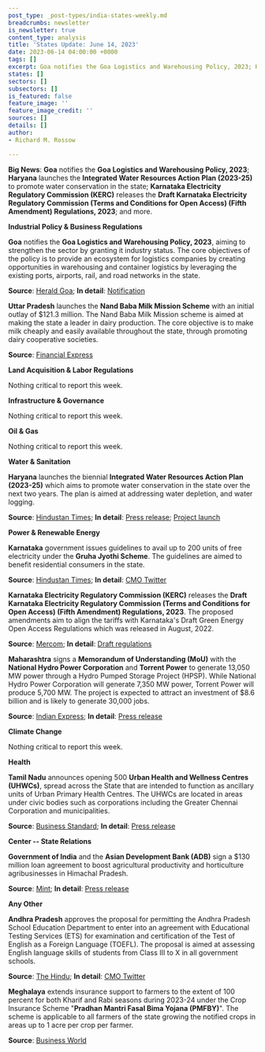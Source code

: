 ```yaml
---
post_type: _post-types/india-states-weekly.md
breadcrumbs: newsletter
is_newsletter: true
content_type: analysis
title: 'States Update: June 14, 2023'
date: 2023-06-14 04:00:00 +0000
tags: []
excerpt: Goa notifies the Goa Logistics and Warehousing Policy, 2023; Haryana launches the Integrated Water Resources Action Plan (2023-25) to promote water conservation in the state; Karnataka Electricity Regulatory Commission (KERC) releases the Draft Karnataka Electricity Regulatory Commission (Terms and Conditions for Open Access) (Fifth Amendment) Regulations, 2023; and more.
states: []
sectors: []
subsectors: []
is_featured: false
feature_image: ''
feature_image_credit: ''
sources: []
details: []
author:
- Richard M. Rossow

---
```

**Big News**: **Goa** notifies the **Goa Logistics and Warehousing Policy, 2023**; **Haryana** launches the **Integrated Water Resources Action Plan (2023-25)** to promote water conservation in the state; **Karnataka Electricity Regulatory Commission (KERC)** releases the **Draft Karnataka Electricity Regulatory Commission (Terms and Conditions for Open Access) (Fifth Amendment) Regulations, 2023**; and more.

**Industrial Policy & Business Regulations**  

**Goa** notifies the **Goa Logistics and Warehousing Policy, 2023**, aiming to strengthen the sector by granting it industry status. The core objectives of the policy is to provide an ecosystem for logistics companies by creating opportunities in warehousing and container logistics by leveraging the existing ports, airports, rail, and road networks in the state.

**Source**: [Herald Goa](https://www.heraldgoa.in/Goa/Govt-notifies-Goa-Logistics-and-Warehousing-Policy-2023-/205944); **In detail**: [Notification](https://goaprintingpress.gov.in/downloads/2324/2324-10-SI-OG-0.pdf)

**Uttar Pradesh** launches the **Nand Baba Milk Mission Scheme** with an initial outlay of $121.3 million. The Nand Baba Milk Mission scheme is aimed at making the state a leader in dairy production. The core objective is to make milk cheaply and easily available throughout the state, through promoting dairy cooperative societies.

**Source**: [Financial Express](https://www.financialexpress.com/industry/uttar-pradesh-government-launches-nand-baba-milk-mission-scheme/3116631/)

**Land Acquisition & Labor Regulations**  

Nothing critical to report this week.

**Infrastructure & Governance**  

Nothing critical to report this week.  

**Oil & Gas**  

Nothing critical to report this week.  

**Water & Sanitation**  

**Haryana** launches the biennial **Integrated Water Resources Action Plan (2023-25)** which aims to promote water conservation in the state over the next two years. The plan is aimed at addressing water depletion, and water logging.

**Source**: [Hindustan Times](https://www.hindustantimes.com/cities/chandigarh-news/haryana-cm-launches-biennial-iwrap-2023-25-to-reduce-state-s-water-deficit-by-49-7-in-two-years-101686328086190.html); **In detail**: [Press release](https://www.prharyana.gov.in/en/haryana-chief-minister-sh-manohar-lal-who-from-day-one-of-his-tenure-has-been-making-bhagirathlike); [Project launch](https://www.youtube.com/watch?v=ZVvFUnwj1Yw)

**Power & Renewable Energy**  

**Karnataka** government issues guidelines to avail up to 200 units of free electricity under the **Gruha Jyothi Scheme**. The guidelines are aimed to benefit residential consumers in the state.

**Source**: [Hindustan Times](https://www.hindustantimes.com/cities/bengaluru-news/karnataka-government-releases-guidelines-for-free-electricity-scheme-in-state-101685993380456.html); **In detail**: [CMO Twitter](https://twitter.com/CMofKarnataka/status/1667812590821728256)

**Karnataka Electricity Regulatory Commission (KERC)** releases the **Draft Karnataka Electricity Regulatory Commission (Terms and Conditions for Open Access) (Fifth Amendment) Regulations, 2023**. The proposed amendments aim to align the tariffs with Karnataka's Draft Green Energy Open Access Regulations which was released in August, 2022.

**Source**: [Mercom](https://www.mercomindia.com/karnataka-proposes-changes-open-access); **In detail**: [Draft regulations](https://kerc.karnataka.gov.in/uploads/90231686222781.pdf)

**Maharashtra** signs a **Memorandum of Understanding (MoU)** with the **National Hydro Power Corporation** and **Torrent Power** to generate 13,050 MW power through a Hydro Pumped Storage Project (HPSP). While National Hydro Power Corporation will generate 7,350 MW power, Torrent Power will produce 5,700 MW. The project is expected to attract an investment of $8.6 billion and is likely to generate 30,000 jobs.

**Source**: [Indian Express](https://indianexpress.com/article/cities/mumbai/maharashtra-govt-signs-mou-to-adopt-renewable-energy-through-hydro-pumped-storage-project-8649013/); **In detail**: [Press release](https://pib.gov.in/PressReleasePage.aspx?PRID=1930391)

**Climate Change**

Nothing critical to report this week.  

**Health**   

**Tamil Nadu** announces opening 500 **Urban Health and Wellness Centres (UHWCs)**, spread across the State that are intended to function as ancillary units of Urban Primary Health Centres. The UHWCs are located in areas under civic bodies such as corporations including the Greater Chennai Corporation and municipalities.

**Source**: [Business Standard](https://www.business-standard.com/india-news/tn-cm-launches-500-urban-health-centres-takes-veiled-swipe-at-guv-ravi-123060601120_1.html); **In detail**: [Press release](https://cms.tn.gov.in/sites/default/files/press_release/pr060623_1117.pdf)

**Center -- State Relations**

**Government of India** and the **Asian Development Bank (ADB)** sign a $130 million loan agreement to boost agricultural productivity and horticulture agribusinesses in Himachal Pradesh.

**Source**: [Mint](https://www.livemint.com/industry/agriculture/indian-government-and-adb-sign-130m-loan-agreement-to-improve-horticulture-and-agriculture-in-himachal-pradesh-11686561954313.html); **In detail**: [Press release](https://pib.gov.in/PressReleasePage.aspx?PRID=1931629)

**Any Other**

**Andhra Pradesh** approves the proposal for permitting the Andhra Pradesh School Education Department to enter into an agreement with Educational Testing Services (ETS) for examination and certification of the Test of English as a Foreign Language (TOEFL). The proposal is aimed at assessing English language skills of students from Class III to X in all government schools.

**Source**: [The Hindu](https://www.thehindu.com/news/national/andhra-pradesh/decks-cleared-for-toefl-training-to-students-from-class-3-in-government-schools-of-andhra-pradesh/article66942732.ece); **In detail**: [CMO Twitter](https://twitter.com/AndhraPradeshCM/status/1668166543140859907?)

**Meghalaya** extends insurance support to farmers to the extent of 100 percent for both Kharif and Rabi seasons during 2023-24 under the Crop Insurance Scheme "**Pradhan Mantri Fasal Bima Yojana (PMFBY)**". The scheme is applicable to all farmers of the state growing the notified crops in areas up to 1 acre per crop per farmer.

**Source**: [Business World](https://www.businessworld.in/article/Meghalaya-Govt-Extends-100-Subsidy-For-Crop-Insurance-/08-06-2023-479706/)
